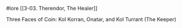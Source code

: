  #lore [[3-03. Therendor, The Healer]]

Three Faces of Coin: Kol Korran, Onatar, and Kol Turrant (The Keeper)
